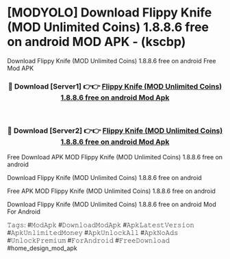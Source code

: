 # [MODYOLO] Download Flippy Knife (MOD Unlimited Coins) 1.8.8.6 free on android MOD APK - (kscbp)
Download Flippy Knife (MOD Unlimited Coins) 1.8.8.6 free on android Free Mod APK

<div align="center">
<h3>🔴 Download [Server1] 👉👉 <a href="https://apk-comot.site?title=Flippy_Knife_(MOD_Unlimited_Coins)_1.8.8.6_free_on_android">Flippy Knife (MOD Unlimited Coins) 1.8.8.6 free on android Mod Apk</a></h3><br>

<h3>🔴 Download [Server2] 👉👉 <a href="https://apk-comot.site?title=Flippy_Knife_(MOD_Unlimited_Coins)_1.8.8.6_free_on_android">Flippy Knife (MOD Unlimited Coins) 1.8.8.6 free on android Mod Apk</a></h3>
</div>


Free Download APK MOD Flippy Knife (MOD Unlimited Coins) 1.8.8.6 free on android

Download Flippy Knife (MOD Unlimited Coins) 1.8.8.6 free on android 

Free APK MOD Flippy Knife (MOD Unlimited Coins) 1.8.8.6 free on android 

Download Flippy Knife (MOD Unlimited Coins) 1.8.8.6 free on android Mod For Android

𝚃𝚊𝚐𝚜: #𝙼𝚘𝚍𝙰𝚙𝚔 #𝙳𝚘𝚠𝚗𝚕𝚘𝚊𝚍𝙼𝚘𝚍𝙰𝚙𝚔 #𝙰𝚙𝚔𝙻𝚊𝚝𝚎𝚜𝚝𝚅𝚎𝚛𝚜𝚒𝚘𝚗 #𝙰𝚙𝚔𝚄𝚗𝚕𝚒𝚖𝚒𝚝𝚎𝚍𝙼𝚘𝚗𝚎𝚢 #𝙰𝚙𝚔𝚄𝚗𝚕𝚘𝚌𝚔𝙰𝚕𝚕 #𝙰𝚙𝚔𝙽𝚘𝙰𝚍𝚜 #𝚄𝚗𝚕𝚘𝚌𝚔𝙿𝚛𝚎𝚖𝚒𝚞𝚖 #𝙵𝚘𝚛𝙰𝚗𝚍𝚛𝚘𝚒𝚍 #𝙵𝚛𝚎𝚎𝙳𝚘𝚠𝚗𝚕𝚘𝚊𝚍 #home_design_mod_apk